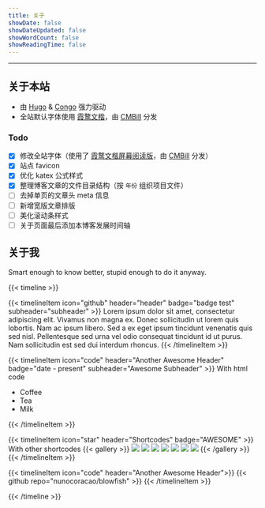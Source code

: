 ```yaml
---
title: 关于
showDate: false
showDateUpdated: false
showWordCount: false
showReadingTime: false
---
```


---

## 关于本站

- 由 [Hugo](https://gohugo.io/) & [Congo](https://github.com/jpanther/congo) 强力驱动
- 全站默认字体使用 [霞鹜文楷](https://github.com/lxgw/LxgwWenKai)，由 [CMBill](https://github.com/CMBill/lxgw-wenkai-web) 分发

### Todo

- [x] 修改全站字体（使用了 [霞鹜文楷屏幕阅读版](https://github.com/lxgw/LxgwWenKai-Screen)，由 [CMBill](https://github.com/CMBill/lxgw-wenkai-screen-web) 分发）
- [x] 站点 favicon
- [x] 优化 katex 公式样式
- [x] 整理博客文章的文件目录结构（按 `年份` 组织项目文件）
- [ ] 去掉单页的文章头 meta 信息
- [ ] 新增宽版文章排版
- [ ] 美化滚动条样式
- [ ] 关于页面最后添加本博客发展时间轴

## 关于我

Smart enough to know better, stupid enough to do it anyway.

{{< timeline >}}

{{< timelineItem icon="github" header="header" badge="badge test" subheader="subheader" >}}
Lorem ipsum dolor sit amet, consectetur adipiscing elit. Vivamus non magna ex. Donec sollicitudin ut lorem quis lobortis. Nam ac ipsum libero. Sed a ex eget ipsum tincidunt venenatis quis sed nisl. Pellentesque sed urna vel odio consequat tincidunt id ut purus. Nam sollicitudin est sed dui interdum rhoncus. 
{{< /timelineItem >}}


{{< timelineItem icon="code" header="Another Awesome Header" badge="date - present" subheader="Awesome Subheader" >}}
With html code
<ul>
  <li>Coffee</li>
  <li>Tea</li>
  <li>Milk</li>
</ul>
{{< /timelineItem >}}

{{< timelineItem icon="star" header="Shortcodes" badge="AWESOME" >}}
With other shortcodes
{{< gallery >}}
  <img src="gallery/01.jpg" class="grid-w33" />
  <img src="gallery/02.jpg" class="grid-w33" />
  <img src="gallery/03.jpg" class="grid-w33" />
  <img src="gallery/04.jpg" class="grid-w33" />
  <img src="gallery/05.jpg" class="grid-w33" />
  <img src="gallery/06.jpg" class="grid-w33" />
  <img src="gallery/07.jpg" class="grid-w33" />
{{< /gallery >}}
{{< /timelineItem >}}

{{< timelineItem icon="code" header="Another Awesome Header">}}
{{< github repo="nunocoracao/blowfish" >}}
{{< /timelineItem >}}

{{< /timeline >}}
